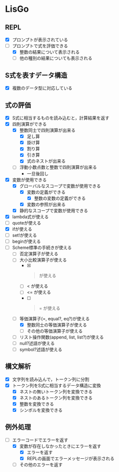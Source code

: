# LisGo

## REPL
* [x] プロンプトが表示されている
* [ ] プロンプトで式を評価できる
  - [x] 整数の結果について表示される
  - [ ] 他の種別の結果についても表示される

## S式を表すデータ構造
* [x] 複数のデータ型に対応している

## 式の評価
* [x] S式に相当するものを読み込むと，計算結果を返す
* [x] 四則演算ができる
  * [x] 整数同士で四則演算が出来る
	- [x] 足し算
	- [x] 掛け算
	- [x] 割り算
	- [x] 引き算
	- [x] 式のネストが出来る
  * [ ] 浮動小数点数と整数で四則演算が出来る
	- 一旦後回し
* [x] 変数が使用できる
  * [x] グローバルなスコープで変数が使用できる
	* [x] 変数の定義ができる
		- [x] 整数の変数の定義ができる
	* [x] 変数の参照が出来る
  * [x] 静的なスコープで変数が使用できる
* [x] lambda式が使える
* [ ] quoteが使える
* [x] ifが使える
* [ ] set!が使える
* [ ] beginが使える
* [ ] Scheme標準の手続きが使える
  - [ ] 否定演算子が使える
  - [ ] 大小比較演算子が使える
    - [x] > が使える
	- [ ] < が使える
	- [ ] <= が使える
	- [ ] >= が使える
  - [ ] 等価演算子(=, equal?, eq?)が使える
    - [x] 整数同士の等価演算子が使える
    - [ ] その他の等価演算子が使える
  - [ ] リスト操作関数(append, list, list?)が使える
  - [ ] null?述語が使える
  - [ ] symbol?述語が使える

## 構文解析
- [x] 文字列を読み込んで，トークン列に分割
- [x] トークン列をS式に相当するデータ構造に変換
  * [x] ネストの無いトークン列を変換できる
  * [x] ネストのあるトークン列を変換できる
  * [x] 整数を変換できる
  * [x] シンボルを変換できる

## 例外処理
* [ ] エラーコードでエラーを返す
  * [x] 変数が存在しなかったときにエラーを返す
    * [x] エラーを返す
    * [x] REPLの画面でエラーメッセージが表示される
  * [ ] その他のエラーを返す
